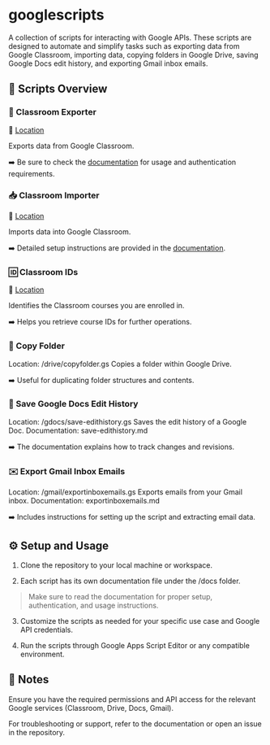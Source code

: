 # googlescripts

A collection of scripts for interacting with Google APIs. These scripts are designed to automate and simplify tasks such as exporting data from Google Classroom, importing data, copying folders in Google Drive, saving Google Docs edit history, and exporting Gmail inbox emails.

## 📜 Scripts Overview
### 🏫 Classroom Exporter

📍 [Location](/classroom/export/classroom-exporter.gs)

Exports data from Google Classroom.

➡️ Be sure to check the [documentation](/docs/classroom-exporter.md) for usage and authentication requirements.

### 📥 Classroom Importer

📍 [Location](/classroom/import/classroom-importer.gs)

Imports data into Google Classroom.

➡️ Detailed setup instructions are provided in the [documentation](/docs/classroom-importer.md).

### 🆔 Classroom IDs

📍 [Location](/classroom/courses-ids.gs)

Identifies the Classroom courses you are enrolled in.

➡️ Helps you retrieve course IDs for further operations.

### 📂 Copy Folder

Location: /drive/copyfolder.gs
Copies a folder within Google Drive.

➡️ Useful for duplicating folder structures and contents.

### 📝 Save Google Docs Edit History

Location: /gdocs/save-edithistory.gs
Saves the edit history of a Google Doc.
Documentation: save-edithistory.md

➡️ The documentation explains how to track changes and revisions.

### ✉️ Export Gmail Inbox Emails

Location: /gmail/exportinboxemails.gs
Exports emails from your Gmail inbox.
Documentation: exportinboxemails.md

➡️ Includes instructions for setting up the script and extracting email data.

## ⚙️ Setup and Usage

1. Clone the repository to your local machine or workspace.

2. Each script has its own documentation file under the /docs folder.

> Make sure to read the documentation for proper setup, authentication, and usage instructions.

3. Customize the scripts as needed for your specific use case and Google API credentials.

4. Run the scripts through Google Apps Script Editor or any compatible environment.

## 📝 Notes

Ensure you have the required permissions and API access for the relevant Google services (Classroom, Drive, Docs, Gmail).

For troubleshooting or support, refer to the documentation or open an issue in the repository.

